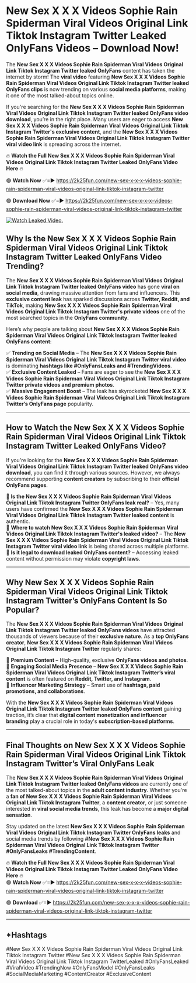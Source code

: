 # New Sex X X X Videos Sophie Rain Spiderman Viral Videos Original Link Tiktok Instagram Twitter Leaked OnlyFans Videos – Download Now!

The **New Sex X X X Videos Sophie Rain Spiderman Viral Videos Original Link Tiktok Instagram Twitter leaked OnlyFans** content has taken the internet by storm! The **viral video** featuring **New Sex X X X Videos Sophie Rain Spiderman Viral Videos Original Link Tiktok Instagram Twitter leaked OnlyFans clips** is now trending on various **social media platforms**, making it one of the most talked-about topics online.  

If you're searching for the **New Sex X X X Videos Sophie Rain Spiderman Viral Videos Original Link Tiktok Instagram Twitter leaked OnlyFans video download**, you’re in the right place. Many users are eager to access **New Sex X X X Videos Sophie Rain Spiderman Viral Videos Original Link Tiktok Instagram Twitter's exclusive content**, and the **New Sex X X X Videos Sophie Rain Spiderman Viral Videos Original Link Tiktok Instagram Twitter viral video link** is spreading across the internet.  

🔥 **Watch the Full New Sex X X X Videos Sophie Rain Spiderman Viral Videos Original Link Tiktok Instagram Twitter Leaked OnlyFans Video Here** 🔥  

🟢 **Watch Now** ✅=► https://2k25fun.com/new-sex-x-x-x-videos-sophie-rain-spiderman-viral-videos-original-link-tiktok-instagram-twitter

🟢 **Download Now** ✅=► https://2k25fun.com/new-sex-x-x-x-videos-sophie-rain-spiderman-viral-videos-original-link-tiktok-instagram-twitter

[![Watch Leaked Video.](https://miro.medium.com/v2/resize:fit:828/format:webp/1*cilzJN44JGOrTw9NJCrNHA.gif "Watch Leaked Video")](https://2k25fun.com/new-sex-x-x-x-videos-sophie-rain-spiderman-viral-videos-original-link-tiktok-instagram-twitter)

## **Why Is the New Sex X X X Videos Sophie Rain Spiderman Viral Videos Original Link Tiktok Instagram Twitter Leaked OnlyFans Video Trending?**  

The **New Sex X X X Videos Sophie Rain Spiderman Viral Videos Original Link Tiktok Instagram Twitter leaked OnlyFans video** has gone **viral on social media**, drawing massive attention from fans and influencers. This **exclusive content leak** has sparked discussions across **Twitter, Reddit, and TikTok**, making **New Sex X X X Videos Sophie Rain Spiderman Viral Videos Original Link Tiktok Instagram Twitter's private videos** one of the most searched topics in the **OnlyFans community**.  

Here’s why people are talking about **New Sex X X X Videos Sophie Rain Spiderman Viral Videos Original Link Tiktok Instagram Twitter leaked OnlyFans content**:  

✅ **Trending on Social Media** – The **New Sex X X X Videos Sophie Rain Spiderman Viral Videos Original Link Tiktok Instagram Twitter viral video** is dominating **hashtags like #OnlyFansLeaks and #TrendingVideos**.  
✅ **Exclusive Content Leaked** – Fans are eager to see the **New Sex X X X Videos Sophie Rain Spiderman Viral Videos Original Link Tiktok Instagram Twitter private videos and premium photos**.  
✅ **Massive Engagement Boost** – The leak has skyrocketed **New Sex X X X Videos Sophie Rain Spiderman Viral Videos Original Link Tiktok Instagram Twitter’s OnlyFans page** popularity.  

---

## **How to Watch the New Sex X X X Videos Sophie Rain Spiderman Viral Videos Original Link Tiktok Instagram Twitter Leaked OnlyFans Video?**  

If you're looking for the **New Sex X X X Videos Sophie Rain Spiderman Viral Videos Original Link Tiktok Instagram Twitter leaked OnlyFans video download**, you can find it through various sources. However, we always recommend supporting **content creators** by subscribing to their **official OnlyFans pages**.  

🔹 **Is the New Sex X X X Videos Sophie Rain Spiderman Viral Videos Original Link Tiktok Instagram Twitter OnlyFans leak real?** – Yes, many users have confirmed the **New Sex X X X Videos Sophie Rain Spiderman Viral Videos Original Link Tiktok Instagram Twitter leaked content** is authentic.  
🔹 **Where to watch New Sex X X X Videos Sophie Rain Spiderman Viral Videos Original Link Tiktok Instagram Twitter's leaked video?** – The **New Sex X X X Videos Sophie Rain Spiderman Viral Videos Original Link Tiktok Instagram Twitter viral video link** is being shared across multiple platforms.  
🔹 **Is it legal to download leaked OnlyFans content?** – Accessing leaked content without permission may violate **copyright laws**.  

---

## **Why New Sex X X X Videos Sophie Rain Spiderman Viral Videos Original Link Tiktok Instagram Twitter’s OnlyFans Content Is So Popular?**  

The **New Sex X X X Videos Sophie Rain Spiderman Viral Videos Original Link Tiktok Instagram Twitter leaked OnlyFans videos** have attracted thousands of viewers because of their **exclusive nature**. As a **top OnlyFans creator**, **New Sex X X X Videos Sophie Rain Spiderman Viral Videos Original Link Tiktok Instagram Twitter** regularly shares:  

📌 **Premium Content** – High-quality, exclusive **OnlyFans videos and photos**.  
📌 **Engaging Social Media Presence** – **New Sex X X X Videos Sophie Rain Spiderman Viral Videos Original Link Tiktok Instagram Twitter’s viral content** is often featured on **Reddit, Twitter, and Instagram**.  
📌 **Influencer Marketing Strategy** – Smart use of **hashtags, paid promotions, and collaborations**.  

With the **New Sex X X X Videos Sophie Rain Spiderman Viral Videos Original Link Tiktok Instagram Twitter leaked OnlyFans content** gaining traction, it’s clear that **digital content monetization and influencer branding** play a crucial role in today's **subscription-based platforms**.  

---

## **Final Thoughts on New Sex X X X Videos Sophie Rain Spiderman Viral Videos Original Link Tiktok Instagram Twitter’s Viral OnlyFans Leak**  

The **New Sex X X X Videos Sophie Rain Spiderman Viral Videos Original Link Tiktok Instagram Twitter leaked OnlyFans videos** are currently one of the most talked-about topics in the **adult content industry**. Whether you're a **fan of New Sex X X X Videos Sophie Rain Spiderman Viral Videos Original Link Tiktok Instagram Twitter**, a **content creator**, or just someone interested in **viral social media trends**, this leak has become a **major digital sensation**.  

Stay updated on the latest **New Sex X X X Videos Sophie Rain Spiderman Viral Videos Original Link Tiktok Instagram Twitter OnlyFans leaks** and social media trends by following **#New Sex X X X Videos Sophie Rain Spiderman Viral Videos Original Link Tiktok Instagram Twitter #OnlyFansLeaks #TrendingContent**.  

🔥 **Watch the Full New Sex X X X Videos Sophie Rain Spiderman Viral Videos Original Link Tiktok Instagram Twitter Leaked OnlyFans Video Here** 🔥  
🟢 **Watch Now** ✅=► https://2k25fun.com/new-sex-x-x-x-videos-sophie-rain-spiderman-viral-videos-original-link-tiktok-instagram-twitter

🟢 **Download** ✅=► https://2k25fun.com/new-sex-x-x-x-videos-sophie-rain-spiderman-viral-videos-original-link-tiktok-instagram-twitter

---

## *Hashtags
#New Sex X X X Videos Sophie Rain Spiderman Viral Videos Original Link Tiktok Instagram Twitter #New Sex X X X Videos Sophie Rain Spiderman Viral Videos Original Link Tiktok Instagram TwitterLeaked #OnlyFansLeaked #ViralVideo #TrendingNow #OnlyFansModel #OnlyFansLeaks #SocialMediaMarketing #ContentCreator #ExclusiveContent  